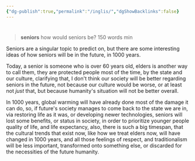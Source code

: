 ```yaml
---
{"dg-publish":true,"permalink":"/inglis/","dgShowBacklinks":false}
---
```



# 

> **seniors** 
	how would seniors be?
> 150 words min


Seniors are a singular topic to predict on, but there are some interesting ideas of how seniors will be in the future, in 1000 years.

Today, a senior is someone who is over 60 years old, elders is another way to call them, they are protected people most of the time, by the state and our culture, clarifying that, I don't think our society will be better regarding seniors in the future, not because our culture would be worse, or at least not *just* that, but because humanity's situation will not be better overall. 

In 1000 years, global warming will have already done most of the damage it can do, so, if future's society manages to come back to the state we are in, via restoring life as it was, or developing newer technologies, seniors will lost some benefits, or status in society, in order to prioritize younger people quality of life, and life expectancy, also, there is such a big timespan, that the cultural trends that exist now, like how we treat elders now, will have changed in 1000 years, and all those feelings of respect, and traditionalism will be less important, transformed onto something else, or discarded for the necessities of the future humanity.


